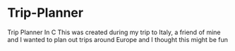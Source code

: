 # Trip-Planner
Trip Planner In C
This was created during my trip to Italy, a friend of mine and I wanted to plan out trips around Europe and I thought this might be fun
